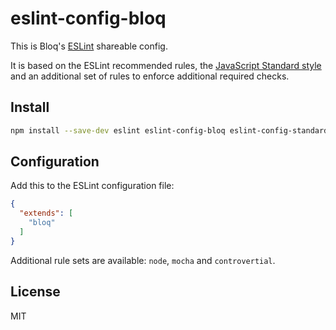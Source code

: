 # eslint-config-bloq

This is Bloq's [ESLint](https://eslint.org) shareable config.

It is based on the ESLint recommended rules, the [JavaScript Standard style](https://standardjs.com/) and an additional set of rules to enforce additional required checks.

## Install

```bash
npm install --save-dev eslint eslint-config-bloq eslint-config-standard eslint-plugin-import eslint-plugin-jsdoc eslint-plugin-mocha eslint-plugin-node eslint-plugin-prefer-arrow eslint-plugin-promise eslint-plugin-require-path-exists eslint-plugin-standard
```

## Configuration

Add this to the ESLint configuration file:

```json
{
  "extends": [
    "bloq"
  ]
}
```

Additional rule sets are available: `node`, `mocha` and `controvertial`.

## License

MIT
